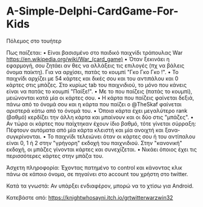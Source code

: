 # A-Simple-Delphi-CardGame-For-Kids
Πόλεμος στο τουήτερ

Πως παίζεται:
• Είναι βασισμένο στο παιδικό παιχνίδι τράπουλας War https://en.wikipedia.org/wiki/War_(card_game)
• Όταν ξεκινάει η εφαρμογή, σου ζητάει αν θες να αλλάξεις τις επιλογές (πχ να βάλεις όνομα παίκτη).
Για να αρχίσει, πατάς το κουμπί "Γκο Γκο Γκο !".
• Το παιχνίδι αρχίζει με 54 κάρτες και δικές σου και του αντιπάλου και 0 κάρτες στις μπάζες.
Στο κυρίως tab του παιχνιδιού, το μόνο που κάνεις είναι να πατάς το κουμπί "Παίξε!".
• Με το που παίζεις (πατάς το κουμπί), μειώνονται κατά μία οι κάρτες σου.
• Η κάρτα που παίζεις φαίνεται δεξιά, πάνω από το όνομά σου και η κάρτα που παίζει ο @TheSkaf φαίνεται αριστερά κάτω από το όνομά του.
• Όποια κάρτα έχει μεγαλύτερο rank (βαθμό) κερδίζει την άλλη κάρτα και μπαίνουν και οι δύο στις "μπάζες".
• Αν τώρα οι κάρτες που παίχτηκαν έχουν ίδιο βαθμό, τότε γίνεται σύρραξη: Πέφτουν αυτόματα από μία κάρτα κλειστή και μία ανοιχτή και ξανα-συγκρίνονται.
• Το παιχνίδι τελειώνει όταν οι κάρτες σου ή του αντίπαλου είναι 0, 1 ή 2 στην "γρήγορη" εκδοχή του παιχνιδιού.
Στην "κανονική" εκδοχή, οι μπάζες γίνονται κάρτες και συνεχίζεται.
• Νικάει όποιος έχει τις περισσότερες κάρτες στην μπάζα του.

Άσχετη πληροφορία:
Έχοντας πατημένο το control και κάνοντας κλικ πάνω σε κάποιο όνομα, σε πηγαίνει στο account του χρήστη στο twitter.

Κατά τα γνωστά: 
Αν υπάρξει ενδιαφέρον, μπορώ να το χτίσω για Android.

Κατεβάστε από: 
https://knightwhosayni.itch.io/grtwitterwarzwin32
